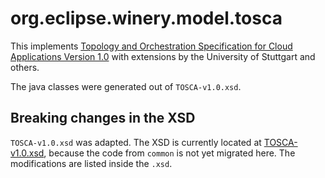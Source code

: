 # org.eclipse.winery.model.tosca

This implements [Topology and Orchestration Specification for Cloud Applications Version 1.0](http://docs.oasis-open.org/tosca/TOSCA/v1.0/os/TOSCA-v1.0-os.html) with extensions by the University of Stuttgart and others.

The java classes were generated out of `TOSCA-v1.0.xsd`.

## Breaking changes in the XSD

`TOSCA-v1.0.xsd` was adapted.
The XSD is currently located at [TOSCA-v1.0.xsd](../org.eclipse.winery.common/src/main/resources/TOSCA-v1.0.xsd), because the code from `common` is not yet migrated here.
The modifications are listed inside the `.xsd`.

